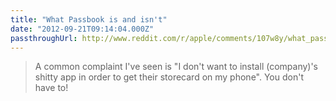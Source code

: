 ```yaml
---
title: "What Passbook is and isn't"
date: "2012-09-21T09:14:04.000Z"
passthroughUrl: http://www.reddit.com/r/apple/comments/107w8y/what_passbook_is_and_isnt/
---
```


> A common complaint I've seen is "I don't want to install (company)'s shitty app in order to get their storecard on my phone". You don't have to!